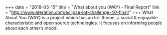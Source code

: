 +++
date = "2018-03-15"
title = "What about you (WAY) - Final Report"
link = "http://www.eteration.com/eclipse-iot-challenge-40-final/"
+++
What About You (WAY) is a project which has an IoT theme, a social & enjoyable characteristic and open source technologies. It focuses on informing people about each other’s mood.